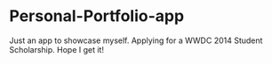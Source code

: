 
Personal-Portfolio-app
======================

Just an app to showcase myself. Applying for a WWDC 2014 Student Scholarship. Hope I get it! 
